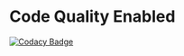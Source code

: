 # Code Quality Enabled


[![Codacy Badge](https://app.codacy.com/project/badge/Grade/5a42a200c5df4d0b9e86ea4fe4ed0f84)](https://www.codacy.com/gh/vishalgr/NodeJs/dashboard?utm_source=github.com&amp;utm_medium=referral&amp;utm_content=vishalgr/NodeJs&amp;utm_campaign=Badge_Grade)
